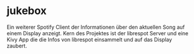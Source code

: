 # jukebox

Ein weiterer Spotify Client der Informationen über den aktuellen Song auf einem Display anzeigt. Kern des Projektes ist der librespot Server und eine Kivy App die die Infos von librespot einsammelt und auf das Display zaubert.